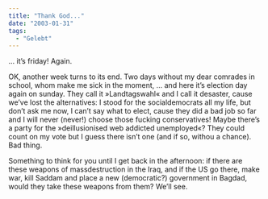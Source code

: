 ```yaml
---
title: "Thank God..."
date: "2003-01-31"
tags:
  - "Gelebt"
---
```


… it’s friday! Again.

OK, another week turns to its end. Two days without my dear comrades in school, whom make me sick in the moment, … and here it’s election day again on sunday. They call it »Landtagswahl« and I call it desaster, cause we’ve lost the alternatives: I stood for the socialdemocrats all my life, but don’t ask me now, I can’t say what to elect, cause they did a bad job so far and I will never (never!) choose those fucking conservatives! Maybe there’s a party for the »deillusionised web addicted unemployed«? They could count on my vote but I guess there isn’t one (and if so, withou a chance). Bad thing.

Something to think for you until I get back in the afternoon: if there are these weapons of massdestruction in the Iraq, and if the US go there, make war, kill Saddam and place a new (democratic?) government in Bagdad, would they take these weapons from them? We’ll see.
